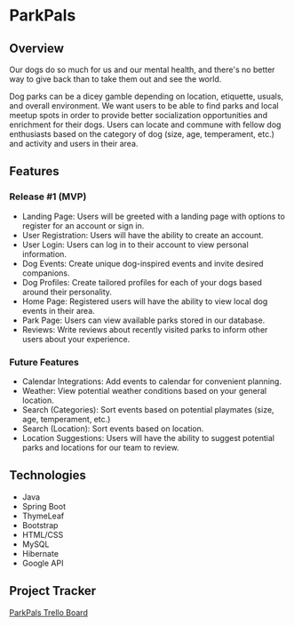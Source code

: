 # ParkPals

## Overview

Our dogs do so much for us and our mental health, and there's no better way to give back than to take them out and see 
the world.

Dog parks can be a dicey gamble depending on location, etiquette, usuals, and overall environment. We want users to be 
able to find parks and local meetup spots in order to provide better socialization opportunities and enrichment for 
their dogs. Users can locate and commune with fellow dog enthusiasts based on the category of dog 
(size, age, temperament, etc.) and activity and users in their area.

## Features

### Release #1 (MVP)
- Landing Page: Users will be greeted with a landing page with options to register for an account or sign in.
- User Registration: Users will have the ability to create an account.
- User Login: Users can log in to their account to view personal information.
- Dog Events: Create unique dog-inspired events and invite desired companions.
- Dog Profiles: Create tailored profiles for each of your dogs based around their personality.
- Home Page: Registered users will have the ability to view local dog events in their area.
- Park Page: Users can view available parks stored in our database.
- Reviews: Write reviews about recently visited parks to inform other users about your experience.

### Future Features
- Calendar Integrations: Add events to calendar for convenient planning.
- Weather: View potential weather conditions based on your general location.
- Search (Categories): Sort events based on potential playmates (size, age, temperament, etc.)
- Search (Location): Sort events based on location.
- Location Suggestions: Users will have the ability to suggest potential parks and locations for our team to review. 

## Technologies

- Java
- Spring Boot
- ThymeLeaf
- Bootstrap
- HTML/CSS
- MySQL
- Hibernate
- Google API

## Project Tracker

[ParkPals Trello Board](https://trello.com/b/1uO2vv7O/liftoff-project-board)

